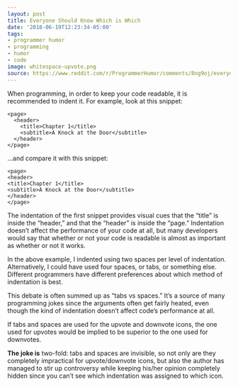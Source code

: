 ```yaml
---
layout: post
title: Everyone Should Know Which is Which
date: '2018-06-19T12:23:34-05:00'
tags:
- programmer humor
- programming
- humor
- code
image: whitespace-upvote.png
source: https://www.reddit.com/r/ProgrammerHumor/comments/8ng9oj/everyone_should_know_which_is_which/
---
```


When programming, in order to keep your code readable, it is recommended to indent it. For example, look at this snippet:

    <page>
      <header>
        <title>Chapter 1</title>
        <subtitle>A Knock at the Door</subtitle>
      </header>
    </page>

…and compare it with this snippet:

    <page>
    <header>
    <title>Chapter 1</title>
    <subtitle>A Knock at the Door</subtitle>
    </header>
    </page>

The indentation of the first snippet provides visual cues that the “title” is inside the “header,” and that the “header” is inside the “page.” Indentation doesn’t affect the performance of your code at all, but many developers would say that whether or not your code is readable is almost as important as whether or not it works.

In the above example, I indented using two spaces per level of indentation. Alternatively, I could have used four spaces, or tabs, or something else. Different programmers have different preferences about which method of indentation is best.

This debate is often summed up as “tabs vs spaces.” It’s a source of many programming jokes since the arguments often get fairly heated, even though the kind of indentation doesn’t affect code’s performance at all.

If tabs and spaces are used for the upvote and downvote icons, the one used for upvotes would be implied to be superior to the one used for downvotes.

**The joke is** two-fold: tabs and spaces are invisible, so not only are they completely impractical for upvote/downvote icons, but also the author has managed to stir up controversy while keeping his/her opinion completely hidden since you can’t see which indentation was assigned to which icon.